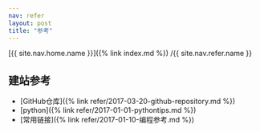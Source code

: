 ```yaml
---
nav: refer
layout: post
title: "参考"
---
```


[{{ site.nav.home.name }}]({% link index.md %})
/{{ site.nav.refer.name }}

## 建站参考

- [GitHub仓库]({% link refer/2017-03-20-github-repository.md %})
- [python]({% link refer/2017-01-01-pythontips.md %})
- [常用链接]({% link refer/2017-01-10-编程参考.md %})
